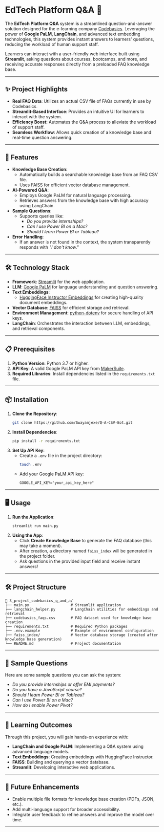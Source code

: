 # EdTech Platform Q&A 🌱

The **EdTech Platform Q&A** system is a streamlined question-and-answer solution designed for the e-learning company [Codebasics](https://codebasics.io). Leveraging the power of **Google PaLM**, **LangChain**, and advanced text embedding technologies, this system provides instant answers to learners' questions, reducing the workload of human support staff. 

Learners can interact with a user-friendly web interface built using **Streamlit**, asking questions about courses, bootcamps, and more, and receiving accurate responses directly from a preloaded FAQ knowledge base.

---

## ✨ Project Highlights

- **Real FAQ Data**: Utilizes an actual CSV file of FAQs currently in use by Codebasics.
- **Streamlit-Based Interface**: Provides an intuitive UI for learners to interact with the system.
- **Efficiency Boost**: Automates the Q&A process to alleviate the workload of support staff.
- **Seamless Workflow**: Allows quick creation of a knowledge base and real-time question answering.

---

## 🚀 Features

- **Knowledge Base Creation**:
  - Automatically builds a searchable knowledge base from an FAQ CSV file.
  - Uses FAISS for efficient vector database management.
- **AI-Powered Q&A**:
  - Employs Google PaLM for natural language processing.
  - Retrieves answers from the knowledge base with high accuracy using LangChain.
- **Sample Questions**:
  - Supports queries like:
    - *Do you provide internships?*
    - *Can I use Power BI on a Mac?*
    - *Should I learn Power BI or Tableau?*
- **Error Handling**:
  - If an answer is not found in the context, the system transparently responds with *"I don't know."*

---

## 🛠️ Technology Stack

- **Framework**: [Streamlit](https://streamlit.io/) for the web application.
- **LLM**: [Google PaLM](https://makersuite.google.com/) for language understanding and question answering.
- **Text Embeddings**: 
  - [HuggingFace Instructor Embeddings](https://huggingface.co/) for creating high-quality document embeddings.
- **Vector Database**: [FAISS](https://faiss.ai/) for efficient storage and retrieval.
- **Environment Management**: [python-dotenv](https://github.com/theskumar/python-dotenv) for secure handling of API keys.
- **LangChain**: Orchestrates the interaction between LLM, embeddings, and retrieval components.

---

## 📋 Prerequisites

1. **Python Version**: Python 3.7 or higher.
2. **API Key**: A valid Google PaLM API key from [MakerSuite](https://makersuite.google.com/).
3. **Required Libraries**: Install dependencies listed in the `requirements.txt` file.

---

## 📦 Installation

1. **Clone the Repository**:
   ```bash
   git clone https://github.com/Swayamjexe/Q-A-CSV-Bot.git
   ```
2. **Install Dependencies**:
   ```bash
   pip install -r requirements.txt
   ```
3. **Set Up API Key**:
   - Create a `.env` file in the project directory:
     ```bash
     touch .env
     ```
   - Add your Google PaLM API key:
     ```
     GOOGLE_API_KEY="your_api_key_here"
     ```

---

## 🖥️ Usage

1. **Run the Application**:
   ```bash
   streamlit run main.py
   ```
2. **Using the App**:
   - Click **Create Knowledge Base** to generate the FAQ database (this may take a moment).
   - After creation, a directory named `faiss_index` will be generated in the project folder.
   - Ask questions in the provided input field and receive instant answers!

---

## 🛠️ Project Structure

```plaintext
📁 3_project_codebasics_q_and_a/
├── main.py                   # Streamlit application
├── langchain_helper.py       # LangChain utilities for embeddings and retrieval
├── codebasics_faqs.csv       # FAQ dataset used for knowledge base creation
├── requirements.txt          # Required Python packages
├── .env.example              # Example of environment configuration
├── faiss_index/              # Vector database storage (created after knowledge base generation)
└── README.md                 # Project documentation
```

---

## 🧠 Sample Questions

Here are some sample questions you can ask the system:
- *Do you provide internships or offer EMI payments?*
- *Do you have a JavaScript course?*
- *Should I learn Power BI or Tableau?*
- *Can I use Power BI on a Mac?*
- *How do I enable Power Pivot?*

---

## 🌱 Learning Outcomes

Through this project, you will gain hands-on experience with:
- **LangChain and Google PaLM**: Implementing a Q&A system using advanced language models.
- **Text Embeddings**: Creating embeddings with HuggingFace Instructor.
- **FAISS**: Building and querying a vector database.
- **Streamlit**: Developing interactive web applications.

---

## 🌟 Future Enhancements

- Enable multiple file formats for knowledge base creation (PDFs, JSON, etc.).
- Add multi-language support for broader accessibility.
- Integrate user feedback to refine answers and improve the model over time.

---
